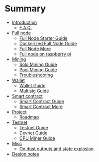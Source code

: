 # Summary

- [Introduction](./Introduction.md)
    - [F.A.Q.](./Frequently-Asked-Questions.md)
- [Full node]()
    - [Full Node Starter Guide](./Full-Node-Starter-Guide.md)
    - [Dockerized Full Node Guide](./Docker-Guide.md)
    - [Full Node More](./Full-Node-More.md)
    - [Full node on raspberry pi](./Full-node-on-raspberry-pi.md)
- [Mining]()
    - [Solo Mining Guide](./Solo-Mining-Guide.md)
    - [Pool Mining Guide](./Pool-Mining-Guide.md)
    - [Troubleshooting](./Miner-Troubleshooting.md)
- [Wallet]()
    - [Wallet Guide](./Wallet-Guide.md)
    - [Multisig Guide](./Multisig-Guide.md)
- [Smart contract]()
    - [Smart Contract Guide](./Smart-Contract-Guide.md)
    - [Smart Contract More](./Smart-Contract-More.md)
- [Project]()
    - [Roadmap](./Roadmap.md)
- [Testnet]()
    - [Testnet Guide](./Testnet-Guide.md)
    - [Devnet Guide](./Devnet-Guide.md)
    - [CPU Miner Guide](./CPU-Miner-Guide.md)
- [Misc]()
    - [On dust outputs and state explosion](./On-dust-outputs-and-state-explosion.md)
- [Design notes]()
